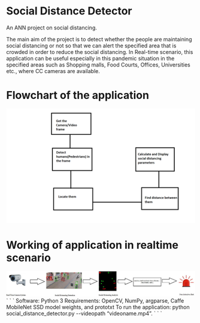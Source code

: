 # Social Distance Detector
 An ANN project on social distancing. 

The main aim of the project is to detect whether the people are maintaining social distancing or not so that we can alert the specified area that is crowded in order to reduce the social distancing. In Real-time scenario, this application can be useful especially in this pandemic situation in the specified areas such as Shopping malls, Food Courts, Offices, Universities etc., where CC cameras are available. 

# Flowchart of the application
<img src="/socialdistancing flowchart.png" alt="flowchart"> 

# Working of application in realtime scenario
<img src="/SocialDistancingReal.jpeg" alt="real"> 
` ` `
Software: Python 3
Requirements: OpenCV, NumPy, argparse, Caffe MobileNet SSD model weights, and prototxt 
To run the application: python social_distance_detector.py --videopath “videoname.mp4”. 
` ` `

